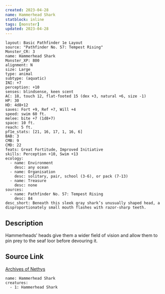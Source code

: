 ```yaml
---
created: 2023-04-28
name: Hammerhead Shark
statblock: inline
tags: [monster]
updated: 2023-04-28
---
```

```statblock
layout: Basic Pathfinder 1e Layout
source: "Pathfinder No. 57: Tempest Rising"
Monster_CR: 3
name: Hammerhead Shark
Monster_XP: 800
alignment: N
size: Large
type: animal
subtype: (aquatic)
INI: +7
perception: +10
senses: blindsense, keen scent
AC: 18, touch 12, flat-footed 15 (dex +3, natural +6, size -1)
HP: 30
HD: 4d8+12
saves: Fort +9, Ref +7, Will +4
speed: swim 60 ft.
melee: bite +7 (1d8+7)
space: 10 ft.
reach: 5 ft.
pf1e_stats: [21, 16, 17, 1, 16, 6]
BAB: 3
CMB: 9
CMD: 22
feats: Great Fortitude, Improved Initiative
skills: Perception +10, Swim +13
ecology:
  - name: Environment
    desc: any ocean
  - name: Organisation
    desc: solitary, pair, school (3-6), or pack (7-13)
  - name: Treasure
    desc: none
sources:
  - name: Pathfinder No. 57: Tempest Rising
    desc: 84
desc_short: Beneath this sleek gray shark’s unusually shaped head, a disproportionately small mouth flashes with razor-sharp teeth.
```
## Description
Hammerheads’ heads give them a wider field of vision and allow them to pin prey to the seaf loor before devouring it.
## Source Link
[Archives of Nethys](https://aonprd.com/MonsterDisplay.aspx?ItemName=Hammerhead%20Shark)
```encounter-table
name: Hammerhead Shark
creatures:
  - 1: Hammerhead Shark
```
